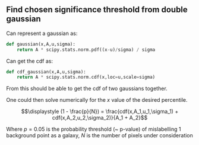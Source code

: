 ## Find chosen significance threshold from double gaussian
Can represent a gaussian as:

```python
def gaussian(x,A,u,sigma):
    return A * scipy.stats.norm.pdf((x-u)/sigma) / sigma
```

Can get the cdf as:
  
```python
def cdf_gaussian(x,A,u,sigma):
    return A * scipy.stats.norm.cdf(x,loc=u,scale=sigma)
```

From this should be able to get the cdf of two gaussians together.

One could then solve numerically for the $x$ value of the desired percentile.

$$\displaystyle (1 - \frac{p}{N}) = \frac{cdf(x,A_1,u_1,\sigma_1) + cdf(x,A_2,u_2,\sigma_2)}{A_1 + A_2}$$

Where $p = 0.05$ is the probability threshold (~ p-value) of mislabelling 1 background point as a galaxy, $N$ is the number of pixels under consideration

<script type="text/javascript" src="http://cdn.mathjax.org/mathjax/latest/MathJax.js?config=TeX-AMS-MML_HTMLorMML"></script>
<script type="text/x-mathjax-config">
    MathJax.Hub.Config({ tex2jax: {inlineMath: [['$', '$']]}, messageStyle: "none" });
</script>
